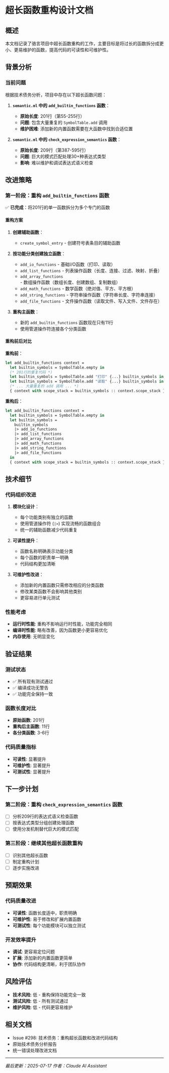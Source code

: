 # 超长函数重构设计文档

## 概述

本文档记录了骆言项目中超长函数重构的工作，主要目标是将过长的函数拆分成更小、更易维护的函数，提高代码的可读性和可维护性。

## 背景分析

### 当前问题

根据技术债务分析，项目中存在以下超长函数问题：

1. **`semantic.ml` 中的 `add_builtin_functions` 函数**：
   - **原始长度**: 201行（第55-255行）
   - **问题**: 包含大量重复的 `SymbolTable.add` 调用
   - **维护困难**: 添加新的内置函数需要在大函数中找到合适位置

2. **`semantic.ml` 中的 `check_expression_semantics` 函数**：
   - **原始长度**: 209行（第387-595行）
   - **问题**: 巨大的模式匹配处理30+种表达式类型
   - **影响**: 难以维护和调试表达式语义检查

## 改进策略

### 第一阶段：重构 `add_builtin_functions` 函数

✅ **已完成**：将201行的单一函数拆分为多个专门的函数

#### 重构方案

1. **创建辅助函数**：
   - `create_symbol_entry` - 创建符号表条目的辅助函数
   
2. **按功能分类创建独立函数**：
   - `add_io_functions` - 基础I/O函数（打印、读取）
   - `add_list_functions` - 列表操作函数（长度、连接、过滤、映射、折叠）
   - `add_array_functions` - 数组操作函数（数组长度、创建数组、复制数组）
   - `add_math_functions` - 数学函数（绝对值、平方、平方根）
   - `add_string_functions` - 字符串操作函数（字符串长度、字符串连接）
   - `add_file_functions` - 文件操作函数（读取文件、写入文件、文件存在）

3. **重构主函数**：
   - 新的 `add_builtin_functions` 函数现在只有11行
   - 使用管道操作符连接各个分类函数

#### 重构前后对比

**重构前**：
```ocaml
let add_builtin_functions context =
  let builtin_symbols = SymbolTable.empty in
  (* 201行的重复代码 *)
  let builtin_symbols = SymbolTable.add "打印" {...} builtin_symbols in
  let builtin_symbols = SymbolTable.add "读取" {...} builtin_symbols in
  (* ... 大量重复的 add 调用 ... *)
  { context with scope_stack = builtin_symbols :: context.scope_stack }
```

**重构后**：
```ocaml
let add_builtin_functions context =
  let builtin_symbols = SymbolTable.empty in
  let builtin_symbols = 
    builtin_symbols
    |> add_io_functions
    |> add_list_functions
    |> add_array_functions
    |> add_math_functions
    |> add_string_functions
    |> add_file_functions
  in
  { context with scope_stack = builtin_symbols :: context.scope_stack }
```

## 技术细节

### 代码组织改进

1. **模块化设计**：
   - 每个功能类别有独立的函数
   - 使用管道操作符 (`|>`) 实现流畅的函数组合
   - 统一的辅助函数减少代码重复

2. **可读性提升**：
   - 函数名称明确表示功能分类
   - 每个函数的职责单一明确
   - 代码结构更加清晰

3. **可维护性改进**：
   - 添加新的内置函数只需修改相应的分类函数
   - 修改某类函数不会影响其他类别
   - 更容易进行单元测试

### 性能考虑

- **运行时性能**: 重构不影响运行时性能，功能完全相同
- **编译时性能**: 略有改善，因为函数更小更容易优化
- **内存使用**: 无明显变化

## 验证结果

### 测试状态
- ✅ 所有现有测试通过
- ✅ 编译成功无警告
- ✅ 功能完全保持一致

### 函数长度对比
- **原始函数**: 201行
- **重构后主函数**: 11行
- **各分类函数**: 3-6行

### 代码质量指标
- **可读性**: 显著提升
- **可维护性**: 显著提升
- **可测试性**: 显著提升

## 下一步计划

### 第二阶段：重构 `check_expression_semantics` 函数
- [ ] 分析209行的表达式语义检查函数
- [ ] 按表达式类型分组创建处理函数
- [ ] 使用分发机制替代巨大的模式匹配

### 第三阶段：继续其他超长函数重构
- [ ] 识别其他超长函数
- [ ] 制定重构计划
- [ ] 逐步实施改进

## 预期效果

### 代码质量改进
- **可读性**: 函数长度适中，职责明确
- **可维护性**: 易于修改和扩展内置函数
- **可测试性**: 每个功能模块可以独立测试

### 开发效率提升
- **调试**: 更容易定位问题
- **扩展**: 添加新的内置函数更简单
- **协作**: 代码结构更清晰，利于团队协作

## 风险评估

- **技术风险**: 低 - 重构保持功能完全一致
- **测试风险**: 低 - 所有测试通过
- **维护风险**: 低 - 代码更容易维护

## 相关文档

- Issue #298: 技术债务：重构超长函数和改进代码结构
- 原始技术债务分析报告
- 统一错误处理改进文档

---

*最后更新：2025-07-17*
*作者：Claude AI Assistant*